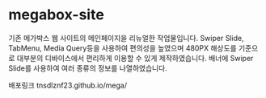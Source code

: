 # megabox-site

기존 메가박스 웹 사이트의 메인페이지을 리뉴얼한 작업물입니다.
Swiper Slide, TabMenu, Media Query등을 사용하여 편의성을 높였으며 480PX 해상도를 기준으로 대부분의 디바이스에서 편리하게 이용할 수 있게 제작하였습니다.
배너에 Swiper Slide를 사용하여 여러 종류의 정보를 나열하였습니다.

배포링크
tnsdlznf23.github.io/mega/
